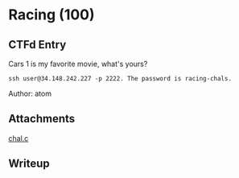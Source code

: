 # Racing (100)

## CTFd Entry

Cars 1 is my favorite movie, what's yours?

`ssh user@34.148.242.227 -p 2222. The password is racing-chals.`

Author: atom

## Attachments

[chal.c](./chal.c)

## Writeup